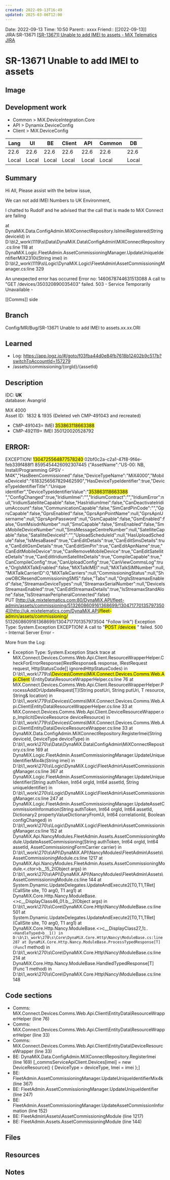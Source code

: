 ```yaml
---
created: 2022-09-13T16:49
updated: 2025-03-06T12:00
---
```

Date: 2022-09-13 Time: 10:50
Parent:: xxxx
Friend:: [[2022-09-13]]
JIRA:SR-13671
[[SR-13671] Unable to add IMEI to assets - MiX Telematics JIRA](https://jira.mixtelematics.com/browse/SR-13671)

# SR-13671 Unable to add IMEI to assets

## Image


## Development work

- Common > MiX.DeviceIntegration.Core
- API > Dynamix.DeviceConfig
- Client > MiX.DeviceConfig

| Lang  | UI    | BE    | Client | API   | Common | DB    |
| ----- | ----- | ----- | ------ | ----- | ------ | ----- |
| 22.6  | 22.6  | 22.6  | 22.6   | 22.6  | 22.6   | 22.6  |
| Local | Local | Local | Local  | Local | Local  | Local |

## Summary

Hi All, Please assist with the below issue, 
 
We can not add IMEI Numbers to UK Environment, 
 
I chatted to Rudolf and he advised that the call that is made to MiX Connect are failing 
 
 
at DynaMiX.Data.ConfigAdmin.MiXConnectRepository.IsImeiRegistered(String deviceId) in D:\b\2\_work\1119\s\Data\DynaMiX.Data\ConfigAdmin\MiXConnectRepository.cs:line 118    at DynaMiX.Logic.FleetAdmin.AssetCommissioningManager.UpdateUniqueIdentifierMiX2310i(String imei) in D:\b\2\_work\1119\s\Logic\DynaMiX.Logic\FleetAdmin\AssetCommissioningManager.cs:line 329

An unexpected error has occurred
Error no: 1460678744631513088
A call to "GET /devices/350320890035403" failed. 503 - Service Temporarily Unavailable -

[[Comms]] side

## Branch
Config/MR/Bug/SR-13671 Unable to add IMEI to assets.xx.xx.ORI

## Learned
- Log: https://app.logz.io/#/goto/f03fba44d0e84fb7618b12402b9c517b?switchToAccountId=157279
- /assets/commissioning/{orgId}/{assetId}

## Description
IDC: **UK**  
database: Avangrid

MiX 4000  
Asset ID:  1832 & 1935
(Deleted veh CMP-491043 and recreated)

- CMP-491043= IMEI <mark class="hltr-orange">353863118663388</mark> 
- CMP-492119= IMEI 350120020528792

## ERROR:


EXCEPTION! <?xml version="1.0" encoding="utf-16"?> <ApiRequestInfo xmlns:xsd="http://www.w3.org/2001/XMLSchema" xmlns:xsi="http://www.w3.org/2001/XMLSchema-instance"> <RequestId><mark class="hltr-red">1304725564877578240</mark> </RequestId> <AuthToken>02bf0c2a-c2a1-47f8-9f4e-feb339f488f1</AuthToken> <AccountId>8595454426092307445</AccountId> <RequestJson>{"AssetName":"US-00: NB, Install/Programming GPSV - M4K","HasBeenCommissioned":false,"DeviceTypeName":"MiX4000","MobileDeviceId":"6183256567829462590","HasDeviceTypeIdentifier":true,"DeviceTypeIdentifierTitle":"Unique identifier","DeviceTypeIdentifierValue":"<mark class="hltr-orange">353863118663388</mark> ","ConfigChanged":true,"IridiumImei":"","IridiumContract":"","IridiumError":null,"IridiumSatelliteCapable":false,"HasIridiumImei":false,"CanDeactivateIridiumAccount":false,"CommunicationCapable":false,"SimCardPinCode":"","GprsCapable":false,"GprsEnabled":false,"GprsApnPointName":null,"GprsApnUsername":null,"GprsApnPassword":null,"GsmCapable":false,"GsmEnabled":false,"GsmMsisdnNumber":null,"SmsCapable":false,"SmsEnabled":false,"SmsMobileDeviceNumber":null,"SmsMessageCentreNumber":null,"SatelliteCapable":false,"SatalliteDeviceId":"","UploadScheduleId":null,"HasUploadSchedule":false,"IsMesaBased":true,"CanEditDetails":true,"CanEditSmsDetails":true,"CanEditGsmDetails":true,"CanEditSimPin":true,"CanEditApnName":true,"CanEditMobileDevice":true,"CanRemoveMobileDevice":true,"CanEditSatelliteDetails":true,"CanEditIridiumSatelliteDetails":true,"CompileCapable":true,"CanCompileConfig":true,"CanUploadConfig":true,"CanViewCommsLog":true,"OrgIsMiXTalkEnabled":false,"MiXTalkIMEI":null,"MiXTalkSIMNumber":null,"MiXTalkCarrierID":0,"MiXTalkCarriers":null,"CommissioningStatus":null,"ShowOBCResendCommissioningSMS":false,"Tabs":null,"OrgIsStreamaxEnabled":false,"StreamaxDeviceTypes":null,"StreamaxSerialNumber":null,"DeviceIsStreamaxEnabled":true,"CanEditStreamaxDetails":true,"IsStreamaxStandAlone":false,"IsStreamaxPeripheralConnected":false}</RequestJson> <RequestUrl>PUT [http://uk.mixtelematics.com:80/DynaMiX.API/fleet-admin/assets/commissioning/5132608609161368699/1304717701357973504](http://uk.mixtelematics.com/DynaMiX.API<mark class="hltr-green">/fleet-admin/assets/commissioning/</mark> 5132608609161368699/1304717701357973504 "Follow link")</RequestUrl> </ApiRequestInfo> Exception Type: System.Exception EXCEPTION! A call to "<mark class="hltr-red">POST /devices</mark> " failed. 500 - Internal Server Error - <!DOCTYPE html>

More from the Log: 

- Exception Type: System.Exception Stack trace at MiX.Connect.Devices.Comms.Web.Api.Client.ResourceWrapperHelper.CheckForErrorResponse(IRestResponse& response, IRestRequest request, HttpStatusCode[] ignoredHttpStatusCodes) in D:\b\1\_work\779\s<mark class="hltr-red">\Devices\Comms\MiX.Connect.Devices.Comms.Web.Api.Client</mark> \EntityData\ResourceWrapperHelper.cs:line 76 at MiX.Connect.Devices.Comms.Web.Api.Client.ResourceWrapperHelper.ProcessAddOrUpdateRequest[T](String postUri, String putUri, T resource, String& location) in D:\b\1\_work\779\s\Devices\Comms\MiX.Connect.Devices.Comms.Web.Api.Client\EntityData\ResourceWrapperHelper.cs:line 33 at MiX.Connect.Devices.Comms.Web.Api.Client.DeviceResourceWrapper.op_Implicit(DeviceResource deviceResource) in D:\b\1\_work\779\s\Devices\Comms\MiX.Connect.Devices.Comms.Web.Api.Client\EntityData\DeviceResourceWrapper.cs:line 33 at DynaMiX.Data.ConfigAdmin.MiXConnectRepository.RegisterImei(String deviceId, DeviceType deviceType) in D:\b\1\_work\270\s\Data\DynaMiX.Data\ConfigAdmin\MiXConnectRepository.cs:line 169 at DynaMiX.Logic.FleetAdmin.AssetCommissioningManager.UpdateUniqueIdentifierMix4k(String imei) in D:\b\1\_work\270\s\Logic\DynaMiX.Logic\FleetAdmin\AssetCommissioningManager.cs:line 367 at DynaMiX.Logic.FleetAdmin.AssetCommissioningManager.UpdateUniqueIdentifier(String authToken, Int64 orgId, Int64 assetId, String uniqueIdentifier) in D:\b\1\_work\270\s\Logic\DynaMiX.Logic\FleetAdmin\AssetCommissioningManager.cs:line 247 at DynaMiX.Logic.FleetAdmin.AssetCommissioningManager.UpdateAssetCommissionInformation(String authToken, Int64 orgId, Int64 assetId, Dictionary2 propertyValueDictionaryFromUi, Int64 correlationId, Boolean configChanged) in D:\b\1\_work\270\s\Logic\DynaMiX.Logic\FleetAdmin\AssetCommissioningManager.cs:line 152 at DynaMiX.Api.NancyModules.FleetAdmin.Assets.AssetCommissioningModule.UpdateAssetCommissioning(String authToken, Int64 orgId, Int64 assetId, AssetCommissioningFormCarrier carrier) in D:\b\1\_work\270\s\API\DynaMiX.API\NancyModules\FleetAdmin\Assets\AssetCommissioningModule.cs:line 1217 at DynaMiX.Api.NancyModules.FleetAdmin.Assets.AssetCommissioningModule.<.ctor>b__15_2(Object args) in D:\b\1\_work\270\s\API\DynaMiX.API\NancyModules\FleetAdmin\Assets\AssetCommissioningModule.cs:line 144 at System.Dynamic.UpdateDelegates.UpdateAndExecute2[T0,T1,TRet](CallSite site, T0 arg0, T1 arg1) at DynaMiX.Core.Http.Nancy.ModuleBase.<>c__DisplayClass46_01.<RegisterRoute>b__2(Object args) in D:\b\1\_work\270\s\Core\DynaMiX.Core.Http\Nancy\ModuleBase.cs:line 501 at System.Dynamic.UpdateDelegates.UpdateAndExecute2[T0,T1,TRet](CallSite site, T0 arg0, T1 arg1) at DynaMiX.Core.Http.Nancy.ModuleBase.<>c__DisplayClass27_1`1.<HandleTyped>b__1() in D:\b\1\_work\270\s\Core\DynaMiX.Core.Http\Nancy\ModuleBase.cs:line 287 at DynaMiX.Core.Http.Nancy.ModuleBase.ProcessTypedResponse[T](Func`1 method) in D:\b\1\_work\270\s\Core\DynaMiX.Core.Http\Nancy\ModuleBase.cs:line 214 at DynaMiX.Core.Http.Nancy.ModuleBase.HandledTypedResponse[T](Func`1 method) in D:\b\1\_work\270\s\Core\DynaMiX.Core.Http\Nancy\ModuleBase.cs:line 148


## Code sections

- Comms: MiX.Connect.Devices.Comms.Web.Api.Client\EntityData\ResourceWrapperHelper (line 76) 
- Comms: MiX.Connect.Devices.Comms.Web.Api.Client\EntityData\ResourceWrapperHelper (line 33) 
- Comms: MiX.Connect.Devices.Comms.Web.Api.Client\EntityData\DeviceResourceWrapper (line 33) 
- BE: DynaMiX.Data.ConfigAdmin.MiXConnectRepository.RegisterImei (line 169) 
  [_commsServiceApiClient.Devices[imei] = new DeviceResource() { DeviceType = deviceType, Imei = imei };]
- BE: FleetAdmin.AssetCommissioningManager.UpdateUniqueIdentifierMix4k (line 367) 
- BE: FleetAdmin.AssetCommissioningManager.UpdateUniqueIdentifier (line 247) 
- BE: FleetAdmin.AssetCommissioningManager.UpdateAssetCommissionInformation (line 152) 
- BE: FleetAdmin\Assets\AssetCommissioningModule (line 1217) 
- BE: FleetAdmin.Assets.AssetCommissioningModule (line 144)

## Files

## Resources

## Notes

